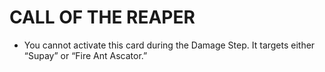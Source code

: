 
# CALL OF THE REAPER

*   You cannot activate this card during the Damage Step. It targets either “Supay” or “Fire Ant Ascator.”

  